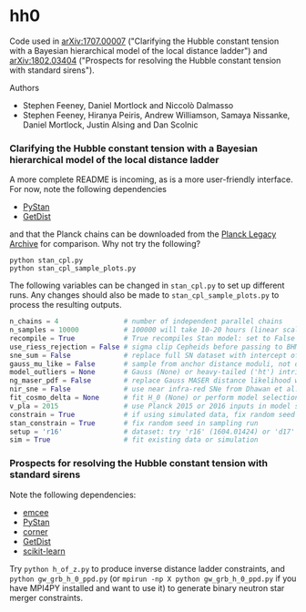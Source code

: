 # hh0

Code used in [arXiv:1707.00007](https://arxiv.org/abs/1707.00007) ("Clarifying the Hubble constant tension with a Bayesian hierarchical model of the local distance ladder") and [arXiv:1802.03404](https://arxiv.org/abs/1802.03404) ("Prospects for resolving the Hubble constant tension with standard sirens").

Authors
 - Stephen Feeney, Daniel Mortlock and Niccolò Dalmasso
 - Stephen Feeney, Hiranya Peiris, Andrew Williamson, Samaya Nissanke, Daniel Mortlock, Justin Alsing and Dan Scolnic

### Clarifying the Hubble constant tension with a Bayesian hierarchical model of the local distance ladder

A more complete README is incoming, as is a more user-friendly interface. For now, note the following dependencies

 - [PyStan](https://pystan.readthedocs.io/en/latest/)
 - [GetDist](http://getdist.readthedocs.io/en/latest/intro.html)

and that the Planck chains can be downloaded from the [Planck Legacy Archive](http://pla.esac.esa.int/pla/#cosmology) for comparison. Why not try the following?
```
python stan_cpl.py
python stan_cpl_sample_plots.py
```

The following variables can be changed in `stan_cpl.py` to set up different runs. Any changes should also be made to `stan_cpl_sample_plots.py` to process the resulting outputs.
```python
n_chains = 4                # number of independent parallel chains
n_samples = 10000           # 100000 will take 10-20 hours (linear scaling)
recompile = True            # True recompiles Stan model: set to False after first run
use_riess_rejection = False # sigma clip Cepheids before passing to BHM
sne_sum = False             # replace full SN dataset with intercept of mag-log(z) relation
gauss_mu_like = False       # sample from anchor distance moduli, not distances
model_outliers = None       # Gauss (None) or heavy-tailed ('ht') intrinsic scatter
ng_maser_pdf = False        # replace Gauss MASER distance likelihood with (approx) non-Gauss form
nir_sne = False             # use near infra-red SNe from Dhawan et al. (1707.00715)
fit_cosmo_delta = None      # fit H_0 (None) or perform model selection ('hq')
v_pla = 2015                # use Planck 2015 or 2016 inputs in model selection
constrain = True            # if using simulated data, fix random seed to test stability
stan_constrain = True       # fix random seed in sampling run
setup = 'r16'               # dataset: try 'r16' (1604.01424) or 'd17' (1707.00715)
sim = True                  # fit existing data or simulation
```

### Prospects for resolving the Hubble constant tension with standard sirens

Note the following dependencies:

 - [emcee](http://dfm.io/emcee/current/)
 - [PyStan](https://pystan.readthedocs.io/en/latest/)
 - [corner](http://corner.readthedocs.io/en/latest/)
 - [GetDist](http://getdist.readthedocs.io/en/latest/intro.html)
 - [scikit-learn](http://scikit-learn.org/stable/install.html)

Try `python h_of_z.py` to produce inverse distance ladder constraints, and `python gw_grb_h_0_ppd.py` (or `mpirun -np X python gw_grb_h_0_ppd.py` if you have MPI4PY installed and want to use it) to generate binary neutron star merger constraints.
